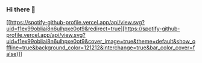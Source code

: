 ### Hi there 👋
[[https://spotify-github-profile.vercel.app/api/view.svg?uid=f1ex99obliai8n6ulhpxe0ot9&redirect=true][https://spotify-github-profile.vercel.app/api/view.svg?uid=f1ex99obliai8n6ulhpxe0ot9&cover_image=true&theme=default&show_offline=true&background_color=121212&interchange=true&bar_color_cover=false)]]
